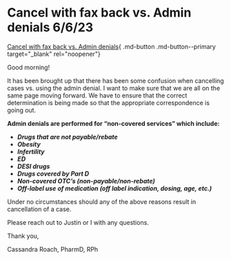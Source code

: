 # Cancel with fax back vs. Admin denials 6/6/23

[Cancel with fax back vs. Admin denials](Cancel%20with%20fax%20back%20vs.%20Admin%20denials.htm){ .md-button .md-button--primary target="_blank" rel="noopener"}

Good morning!

It has been brought up that there has been some confusion when cancelling cases vs. using the admin denial. I want to make sure that we are all on the same page moving forward. We have to ensure that the correct determination is being made so that the appropriate correspondence is going out.

**Admin denials are performed for “non-covered services” which include:**

-	***Drugs that are not payable/rebate***
-	***Obesity***
-	***Infertility***
-	***ED***
-	***DESI drugs***
-	***Drugs covered by Part D***
-	***Non-covered OTC’s (non-payable/non-rebate)***
-	***Off-label use of medication (off label indication, dosing, age, etc.)***

Under no circumstances should any of the above reasons result in cancellation of a case. 

Please reach out to Justin or I with any questions. 

Thank you,

Cassandra Roach, PharmD, RPh

